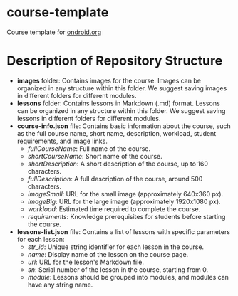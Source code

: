# course-template
Course template for [ondroid.org](https://ondroid.org)

# Description of Repository Structure

- **images** folder: Contains images for the course. Images can be organized in any structure within this folder. We suggest saving images in different folders for different modules.
- **lessons** folder: Contains lessons in Markdown (.md) format. Lessons can be organized in any structure within this folder. We suggest saving lessons in different folders for different modules.
- **course-info.json** file: Contains basic information about the course, such as the full course name, short name, description, workload, student requirements, and image links.
    - *fullCourseName*: Full name of the course.
    - *shortCourseName*: Short name of the course.
    - *shortDescription*: A short description of the course, up to 160 characters.
    - *fullDescription*: A full description of the course, around 500 characters.
    - *imageSmall*: URL for the small image (approximately 640x360 px).
    - *imageBig*: URL for the large image (approximately 1920x1080 px).
    - *workload*: Estimated time required to complete the course.
    - *requirements*: Knowledge prerequisites for students before starting the course.
- **lessons-list.json** file: Contains a list of lessons with specific parameters for each lesson:
    - *str_id*: Unique string identifier for each lesson in the course.
    - *name*: Display name of the lesson on the course page.
    - *url*: URL for the lesson's Markdown file.
    - *sn*: Serial number of the lesson in the course, starting from 0.
    - *module*: Lessons should be grouped into modules, and modules can have any string name.